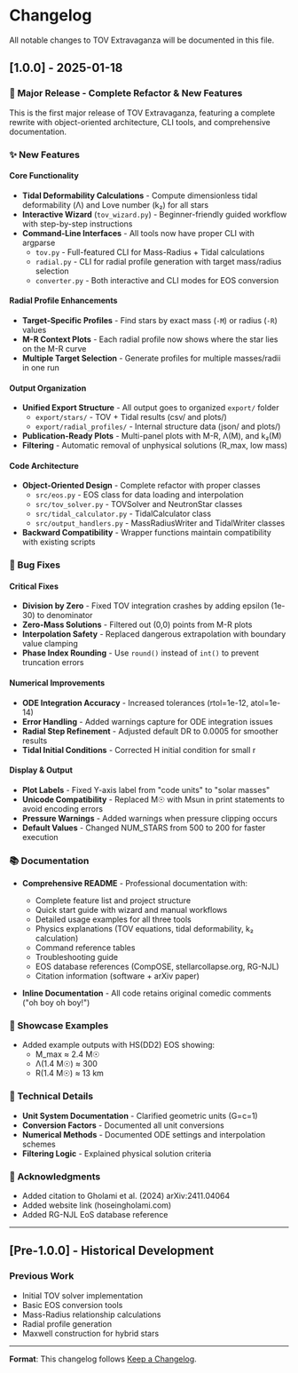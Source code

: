 # Changelog

All notable changes to TOV Extravaganza will be documented in this file.

## [1.0.0] - 2025-01-18

### 🎉 Major Release - Complete Refactor & New Features

This is the first major release of TOV Extravaganza, featuring a complete rewrite with object-oriented architecture, CLI tools, and comprehensive documentation.

### ✨ New Features

#### Core Functionality
- **Tidal Deformability Calculations** - Compute dimensionless tidal deformability (Λ) and Love number (k₂) for all stars
- **Interactive Wizard** (`tov_wizard.py`) - Beginner-friendly guided workflow with step-by-step instructions
- **Command-Line Interfaces** - All tools now have proper CLI with argparse
  - `tov.py` - Full-featured CLI for Mass-Radius + Tidal calculations
  - `radial.py` - CLI for radial profile generation with target mass/radius selection
  - `converter.py` - Both interactive and CLI modes for EOS conversion

#### Radial Profile Enhancements
- **Target-Specific Profiles** - Find stars by exact mass (`-M`) or radius (`-R`) values
- **M-R Context Plots** - Each radial profile now shows where the star lies on the M-R curve
- **Multiple Target Selection** - Generate profiles for multiple masses/radii in one run

#### Output Organization
- **Unified Export Structure** - All output goes to organized `export/` folder
  - `export/stars/` - TOV + Tidal results (csv/ and plots/)
  - `export/radial_profiles/` - Internal structure data (json/ and plots/)
- **Publication-Ready Plots** - Multi-panel plots with M-R, Λ(M), and k₂(M)
- **Filtering** - Automatic removal of unphysical solutions (R_max, low mass)

#### Code Architecture
- **Object-Oriented Design** - Complete refactor with proper classes
  - `src/eos.py` - EOS class for data loading and interpolation
  - `src/tov_solver.py` - TOVSolver and NeutronStar classes
  - `src/tidal_calculator.py` - TidalCalculator class
  - `src/output_handlers.py` - MassRadiusWriter and TidalWriter classes
- **Backward Compatibility** - Wrapper functions maintain compatibility with existing scripts

### 🐛 Bug Fixes

#### Critical Fixes
- **Division by Zero** - Fixed TOV integration crashes by adding epsilon (1e-30) to denominator
- **Zero-Mass Solutions** - Filtered out (0,0) points from M-R plots
- **Interpolation Safety** - Replaced dangerous extrapolation with boundary value clamping
- **Phase Index Rounding** - Use `round()` instead of `int()` to prevent truncation errors

#### Numerical Improvements
- **ODE Integration Accuracy** - Increased tolerances (rtol=1e-12, atol=1e-14)
- **Error Handling** - Added warnings capture for ODE integration issues
- **Radial Step Refinement** - Adjusted default DR to 0.0005 for smoother results
- **Tidal Initial Conditions** - Corrected H initial condition for small r

#### Display & Output
- **Plot Labels** - Fixed Y-axis label from "code units" to "solar masses"
- **Unicode Compatibility** - Replaced M☉ with Msun in print statements to avoid encoding errors
- **Pressure Warnings** - Added warnings when pressure clipping occurs
- **Default Values** - Changed NUM_STARS from 500 to 200 for faster execution

### 📚 Documentation

- **Comprehensive README** - Professional documentation with:
  - Complete feature list and project structure
  - Quick start guide with wizard and manual workflows
  - Detailed usage examples for all three tools
  - Physics explanations (TOV equations, tidal deformability, k₂ calculation)
  - Command reference tables
  - Troubleshooting guide
  - EOS database references (CompOSE, stellarcollapse.org, RG-NJL)
  - Citation information (software + arXiv paper)

- **Inline Documentation** - All code retains original comedic comments ("oh boy oh boy!")

### 🎨 Showcase Examples

- Added example outputs with HS(DD2) EOS showing:
  - M_max ≈ 2.4 M☉
  - Λ(1.4 M☉) ≈ 300
  - R(1.4 M☉) ≈ 13 km

### 🔧 Technical Details

- **Unit System Documentation** - Clarified geometric units (G=c=1)
- **Conversion Factors** - Documented all unit conversions
- **Numerical Methods** - Documented ODE settings and interpolation schemes
- **Filtering Logic** - Explained physical solution criteria

### 🙏 Acknowledgments

- Added citation to Gholami et al. (2024) arXiv:2411.04064
- Added website link (hoseingholami.com)
- Added RG-NJL EoS database reference

---

## [Pre-1.0.0] - Historical Development

### Previous Work
- Initial TOV solver implementation
- Basic EOS conversion tools
- Mass-Radius relationship calculations
- Radial profile generation
- Maxwell construction for hybrid stars

---

**Format**: This changelog follows [Keep a Changelog](https://keepachangelog.com/en/1.0.0/).

